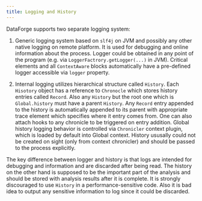 ```yaml
---
title: Logging and History 
---
```


DataForge supports two separate logging system:

1. Generic logging system based on `slf4j` on JVM and possibly any other native logging on remote platform. It is used
for debugging and online information about the process. Logger could be obtained in any point of the program (e.g. via 
`LoggerFactrory.getLogger(...)` in JVM). Critical elements and all `ContextAware` blocks automatically have a pre-defined
logger accessible via `logger` property.

2. Internal logging utilizes hierarchical structure called `History`. Each `Hisotory` object has a reference to `Chronocle`
which stores history entries called `Record`. Also any `History` but the root one which is `Global.history` must have a parent
`History`. Any `Record` entry appended to the history is automatically appended to its parent with appropriate trace element
which specifies where it entry comes from. One can also attach hooks to any chronicle to be triggered on entry addition.
Global history logging behavior is controlled via `Chronicler` context plugin, which is loaded by default into Global context.
History ususally could not be created on sight (only from context chronicler) and should be passed to the process explicitly. 

The key difference between logger and history is that logs are intended for debugging and information and are discarded after 
being read. The history on the other hand is supposed to be the important part of the analysis and should be stored with 
analysis results after it is complete. It is strongly discouraged to use `History` in a performance-sensitive code. Also 
it is bad idea to output  any sensitive information to log since it could be discarded.